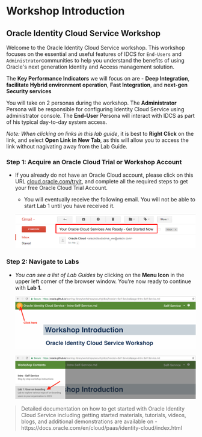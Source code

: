 # Workshop Introduction

## Oracle Identity Cloud Service Workshop

Welcome to the Oracle Identity Cloud Service workshop. This workshop focuses on the essential and useful features of IDCS for `End-Users` and `Administrator`communities to help you understand the benefits of using Oracle's next generation Identity and Access management solution.

The **Key Performance Indicators** we will focus on are - **Deep Integration**, **facilitate Hybrid environment operation**, **Fast Integration**, and **next-gen Security services**

You will take on 2 personas during the workshop. The **Administrator** Persona will be responsible for configuring Identity Cloud Service using administrator console. The **End-User** Persona will interact with IDCS as part of his typical day-to-day system access.

_Note: When clicking on links in this lab guide_, it is best to **Right Click** on the link, and select **Open Link in New Tab**, as this will allow you to access the link without nagivating away from the Lab Guide.


### **Step 1**: Acquire an Oracle Cloud Trial or Workshop Account

- If you already do not have an Oracle Cloud account, please click on this URL [cloud.oracle.com/tryit](http://cloud.oracle.com/tryit), and complete all the required steps to get your free Oracle Cloud Trial Account.

  - You will eventually receive the following email. You will not be able to start Lab 1 until you have received it.

  ![](images/oraclecode/code_9.png)


### **Step 2**: Navigate to Labs

- _You can see a list of Lab Guides_ by clicking on the **Menu Icon** in the upper left corner of the browser window. You're now ready to continue with **Lab 1**.

  ![](images/LabMenuIcon1.png)
  
  ![](images/LabMenuIcon2.png)
  
  
<blockquote>
Detailed documentation on how to get started with Oracle Identity Cloud Service including getting started materials, tutorials, videos, blogs, and additional demonstrations are available on - https://docs.oracle.com/en/cloud/paas/identity-cloud/index.html
</blockquote>